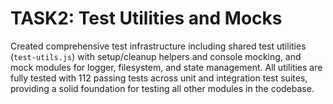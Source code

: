 # TASK2: Test Utilities and Mocks

Created comprehensive test infrastructure including shared test utilities (`test-utils.js`) with setup/cleanup helpers and console mocking, and mock modules for logger, filesystem, and state management. All utilities are fully tested with 112 passing tests across unit and integration test suites, providing a solid foundation for testing all other modules in the codebase.
